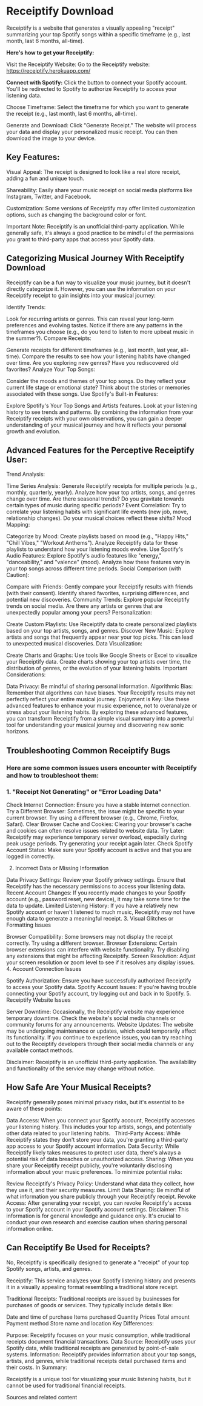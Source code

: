 # Receiptify Download

Receiptify is a website that generates a visually appealing "receipt" summarizing your top Spotify songs within a specific timeframe (e.g., last month, last 6 months, all-time).

**Here's how to get your Receiptify:**

Visit the Receiptify Website: Go to the Receiptify website: https://receiptify.herokuapp.com/

**Connect with Spotify:** Click the button to connect your Spotify account. You'll be redirected to Spotify to authorize Receiptify to access your listening data.

Choose Timeframe: Select the timeframe for which you want to generate the receipt (e.g., last month, last 6 months, all-time).

Generate and Download: Click "Generate Receipt." The website will process your data and display your personalized music receipt. You can then download the image to your device.

## Key Features:

Visual Appeal: The receipt is designed to look like a real store receipt, adding a fun and unique touch.

Shareability: Easily share your music receipt on social media platforms like Instagram, Twitter, and Facebook.

Customization: Some versions of Receiptify may offer limited customization options, such as changing the background color or font.

Important Note: Receiptify is an unofficial third-party application. While generally safe, it's always a good practice to be mindful of the permissions you grant to third-party apps that access your Spotify data.

## Categorizing Musical Journey With Receiptify Download

Receiptify can be a fun way to visualize your music journey, but it doesn't directly categorize it. However, you can use the information on your Receiptify receipt to gain insights into your musical journey:

Identify Trends:

Look for recurring artists or genres. This can reveal your long-term preferences and evolving tastes.
Notice if there are any patterns in the timeframes you choose (e.g., do you tend to listen to more upbeat music in the summer?).
Compare Receipts:

Generate receipts for different timeframes (e.g., last month, last year, all-time).
Compare the results to see how your listening habits have changed over time. Are you exploring new genres? Have you rediscovered old favorites?
Analyze Your Top Songs:

Consider the moods and themes of your top songs. Do they reflect your current life stage or emotional state?
Think about the stories or memories associated with these songs.
Use Spotify's Built-in Features:

Explore Spotify's Your Top Songs and Artists features.
Look at your listening history to see trends and patterns.
By combining the information from your Receiptify receipts with your own observations, you can gain a deeper understanding of your musical journey and how it reflects your personal growth and evolution.

## Advanced Features for the Perceptive Receiptify User:

Trend Analysis:

Time Series Analysis: Generate Receiptify receipts for multiple periods (e.g., monthly, quarterly, yearly). Analyze how your top artists, songs, and genres change over time. Are there seasonal trends? Do you gravitate towards certain types of music during specific periods?
Event Correlation: Try to correlate your listening habits with significant life events (new job, move, relationship changes). Do your musical choices reflect these shifts?
Mood Mapping:

Categorize by Mood: Create playlists based on mood (e.g., "Happy Hits," "Chill Vibes," "Workout Anthems"). Analyze Receiptify data for these playlists to understand how your listening moods evolve.
Use Spotify's Audio Features: Explore Spotify's audio features like "energy," "danceability," and "valence" (mood). Analyze how these features vary in your top songs across different time periods.
Social Comparison (with Caution):

Compare with Friends: Gently compare your Receiptify results with friends (with their consent). Identify shared favorites, surprising differences, and potential new discoveries.
Community Trends: Explore popular Receiptify trends on social media. Are there any artists or genres that are unexpectedly popular among your peers?
Personalization:

Create Custom Playlists: Use Receiptify data to create personalized playlists based on your top artists, songs, and genres.
Discover New Music: Explore artists and songs that frequently appear near your top picks. This can lead to unexpected musical discoveries.
Data Visualization:

Create Charts and Graphs: Use tools like Google Sheets or Excel to visualize your Receiptify data. Create charts showing your top artists over time, the distribution of genres, or the evolution of your listening habits.
Important Considerations:

Data Privacy: Be mindful of sharing personal information.
Algorithmic Bias: Remember that algorithms can have biases. Your Receiptify results may not perfectly reflect your entire musical journey.
Enjoyment is Key: Use these advanced features to enhance your music experience, not to overanalyze or stress about your listening habits.
By exploring these advanced features, you can transform Receiptify from a simple visual summary into a powerful tool for understanding your musical journey and discovering new sonic horizons.

## Troubleshooting Common Receiptify Bugs

### Here are some common issues users encounter with Receiptify and how to troubleshoot them:

### 1. "Receipt Not Generating" or "Error Loading Data"

Check Internet Connection: Ensure you have a stable internet connection.
Try a Different Browser: Sometimes, the issue might be specific to your current browser. Try using a different browser (e.g., Chrome, Firefox, Safari).
Clear Browser Cache and Cookies: Clearing your browser's cache and cookies can often resolve issues related to website data.
Try Later: Receiptify may experience temporary server overload, especially during peak usage periods. Try generating your receipt again later.
Check Spotify Account Status: Make sure your Spotify account is active and that you are logged in correctly.

2. Incorrect Data or Missing Information

Data Privacy Settings: Review your Spotify privacy settings. Ensure that Receiptify has the necessary permissions to access your listening data.
Recent Account Changes: If you recently made changes to your Spotify account (e.g., password reset, new device), it may take some time for the data to update.
Limited Listening History: If you have a relatively new Spotify account or haven't listened to much music, Receiptify may not have enough data to generate a meaningful receipt.
3. Visual Glitches or Formatting Issues

Browser Compatibility: Some browsers may not display the receipt correctly. Try using a different browser.
Browser Extensions: Certain browser extensions can interfere with website functionality. Try disabling any extensions that might be affecting Receiptify.
Screen Resolution: Adjust your screen resolution or zoom level to see if it resolves any display issues.
4. Account Connection Issues

Spotify Authorization: Ensure you have successfully authorized Receiptify to access your Spotify data.
Spotify Account Issues: If you're having trouble connecting your Spotify account, try logging out and back in to Spotify.
5. Receiptify Website Issues

Server Downtime: Occasionally, the Receiptify website may experience temporary downtime. Check the website's social media channels or community forums for any announcements.
Website Updates: The website may be undergoing maintenance or updates, which could temporarily affect its functionality.
If you continue to experience issues, you can try reaching out to the Receiptify developers through their social media channels or any available contact methods.

Disclaimer: Receiptify is an unofficial third-party application. The availability and functionality of the service may change without notice.

## How Safe Are Your Musical Receipts?

Receiptify generally poses minimal privacy risks, but it's essential to be aware of these points:

Data Access: When you connect your Spotify account, Receiptify accesses your listening history. This includes your top artists, songs, and potentially other data related to your listening habits.   
Third-Party Access: While Receiptify states they don't store your data, you're granting a third-party app access to your Spotify account information.
Data Security: While Receiptify likely takes measures to protect user data, there's always a potential risk of data breaches or unauthorized access.
Sharing: When you share your Receiptify receipt publicly, you're voluntarily disclosing information about your music preferences.
To minimize potential risks:

Review Receiptify's Privacy Policy: Understand what data they collect, how they use it, and their security measures.
Limit Data Sharing: Be mindful of what information you share publicly through your Receiptify receipt.
Revoke Access: After generating your receipt, you can revoke Receiptify's access to your Spotify account in your Spotify account settings.
Disclaimer: This information is for general knowledge and guidance only. It's crucial to conduct your own research and exercise caution when sharing personal information online.

## Can Receiptify Be Used for Receipts?
No, Receiptify is specifically designed to generate a "receipt" of your top Spotify songs, artists, and genres.   

Receiptify: This service analyzes your Spotify listening history and presents it in a visually appealing format resembling a traditional store receipt.

Traditional Receipts: Traditional receipts are issued by businesses for purchases of goods or services. They typically include details like:   

Date and time of purchase
Items purchased
Quantity
Prices
Total amount
Payment method
Store name and location
Key Differences:

Purpose: Receiptify focuses on your music consumption, while traditional receipts document financial transactions.
Data Source: Receiptify uses your Spotify data, while traditional receipts are generated by point-of-sale systems.
Information: Receiptify provides information about your top songs, artists, and genres, while traditional receipts detail purchased items and their costs.
In Summary:

Receiptify is a unique tool for visualizing your music listening habits, but it cannot be used for traditional financial receipts.


Sources and related content





